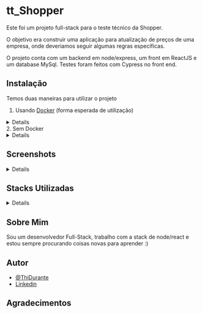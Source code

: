 # tt_Shopper

Este foi um projeto full-stack para o teste técnico da Shopper.

O objetivo era construir uma aplicação para atualização de preços de uma empresa, onde deveriamos seguir algumas regras específicas.

O projeto conta com um backend em node/express, um front em ReactJS e um database MySql.
Testes foram feitos com Cypress no front end.

## Instalação

Temos duas maneiras para utilizar o projeto

1. Usando [Docker](https://www.docker.com/) (forma esperada de utilização)
<details>

Após clonar o repositório não esqueça de:

Dentro da pasta app, troque o nome do arquivo .env.example para .env
[!env](./images/env.png)

```bash
  # clone o repositório
  # entre na pasta app
  cd tt_shopper/app
  # rode o script de Instalação de dependencias
  npm run install:app
  # caso tenha problemas de permissão neste passo use:
  chmod +x app_install.sh
  # repita o npm run
  # Após isso rode o comando
  docker compose up
```

Depois é só esperar o tempo de build (pode demorar um pouco dependendo do computador/internet)

O front end estará rodando em localhost:3000 (broswer)

A API em localhost:3001 (postman ou simular)

O banco de dado em localhost:3306 (workbench)

</details>
2. Sem Docker
<details>

Aqui você terá que ter o mysql instalado no seu computador
Para o banco de dados sugiro usar workbench para popular o banco com o script provido pela shopper (database.sql) disponível em /appgit add

Após clonar o repositório não esqueça de:

Dentro da pasta app/backend, troque o nome do arquivo .envnodocker.example para .env
[!env](./images/envnodocker.png)

```bash
  # clone o repositório
  # entre na pasta app
  cd tt_shopper/app
  # rode o script de Instalação de dependencias
  npm run install:app
  # caso tenha problemas de permissão neste passo use:
  chmod +x app_install.sh
  # repita o npm run
  # abra dois terminais novos
  # um deve estar dentro de /app/fronend e rode o comando
  npm start
  # o outro deve estar dentro de /app/backend e rode o comando
  npm start
```

Depois é só esperar o tempo de build (pode demorar um pouco dependendo do computador/internet)

O front end estará rodando em localhost:3000 (broswer)

A API em localhost:3001 (postman ou simular)

O banco de dado em localhost:3306 (workbench)

</details>

## Screenshots

<details>

[!photo](./images/site1.png)
[!photo](./images/site2.png)
[!photo](./images/site3.png)

</details>

## Stacks Utilizadas

<details>
Front-end: ReactJS, Cypress, Typescript
Back-end: Node, Express, Sequelize, Typescript
</details>

## Sobre Mim

Sou um desenvolvedor Full-Stack, trabalho com a stack de node/react e estou sempre procurando coisas novas para aprender :)

## Autor

- [@ThiDurante](https://www.github.com/ThiDurante)
- [Linkedin](https://www.linkedin.com/in/thidurante/)

## Agradecimentos
